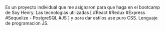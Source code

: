 
Es un proyecto individual que me asignaron para que haga en el bootcamp de Soy Henry. Las tecnologias utilizadas [ #React #Redux #Express #Sequelize - PostgreSQL #JS ] y para dar estilos use puro CSS. Lenguaje de programacion JS.
